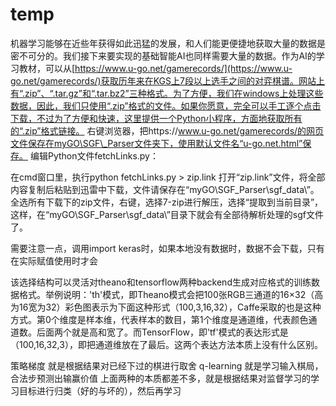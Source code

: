 # temp

机器学习能够在近些年获得如此迅猛的发展，和人们能更便捷地获取大量的数据是密不可分的。我们接下来要实现的基础智能AI也同样需要大量的数据。作为AI的学习教材，可以从[https://www.u-go.net/gamerecords/](https://www.u-go.net/gamerecords/)获取历年来在KGS上7段以上选手之间的对弈棋谱。网站上有“.zip”、“.tar.gz”和“.tar.bz2”三种格式。为了方便，我们在windows上处理这些数据，因此，我们只使用“.zip”格式的文件。如果你愿意，完全可以手工逐个点击下载，不过为了方便和快速，这里提供一个Python小程序，方面地获取所有的“.zip”格式链接。 右键浏览器，把https://www.u-go.net/gamerecords/的网页文件保存在myGO\SGF\_Parser文件夹下，使用默认文件名“u-go.net.html”保存。 编辑Python文件fetchLinks.py：

在cmd窗口里，执行python fetchLinks.py &gt; zip.link 打开“zip.link”文件，将全部内容复制后粘贴到迅雷中下载，文件请保存在“myGO\SGF\_Parser\sgf\_data\”。 全选所有下载下的zip文件，右键，选择7-zip进行解压，选择“提取到当前目录”，这样，在“myGO\SGF\_Parser\sgf\_data\”目录下就会有全部待解析处理的sgf文件了。



需要注意一点，调用import keras时，如果本地没有数据时，数据不会下载，只有在实际赋值使用时才会

该选择结构可以灵活对theano和tensorflow两种backend生成对应格式的训练数据格式。举例说明：'th'模式，即Theano模式会把100张RGB三通道的16×32（高为16宽为32）彩色图表示为下面这种形式（100,3,16,32），Caffe采取的也是这种方式。第0个维度是样本维，代表样本的数目，第1个维度是通道维，代表颜色通道数。后面两个就是高和宽了。而TensorFlow，即'tf'模式的表达形式是（100,16,32,3），即把通道维放在了最后。这两个表达方法本质上没有什么区别。

策略梯度 就是根据结果对已经下过的棋进行取舍 q-learning 就是学习输入棋局，合法步预测出输赢价值 上面两种的本质都差不多，就是根据结果对监督学习的学习目标进行归类（好的与坏的），然后再学习

